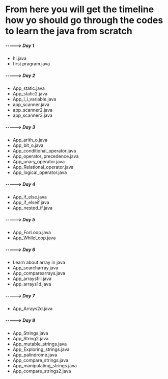 # **From here you will get the timeline how yo should go through the codes to learn the java from scratch**

##### -----> **Day 1** 
- hi.java
- first pragram.java
##### -----> **Day 2**
- App_static.java
- App_static2.java
- App_l_i_variable.java
- app_scanner.java
- app_scanner2.java
- app_scanner3.java
##### -----> **Day 3**
- App_arith_o.java
- App_bit_o.java
- App_conditional_operator.java
- App_operator_precedence.java
- App_unary_operator.java
- App_Relational_operator.java
- App_logical_operator.java
##### -----> **Day 4**
- App_if_else.java
- App_if_elseif.java
- App_nested_if.java
##### -----> **Day 5**
- App_ForLoop.java
- App_WhileLoop.java
##### -----> **Day 6**
- Learn about array in java
- App_searcharray.java
- App_comparearrays.java
- App_arraysfill.java
- App_arrays1d.java
##### -----> **Day 7**
- App_Arrays2d.java
##### -----> **Day 8**
- App_Strings.java
- App_String2.java
- App_mutable_strings.java
- App_Exploring_strings.java
- App_palindrome.java
- App_compare_strings.java
- App_manipulating_strings.java
- App_compare_strings2.java